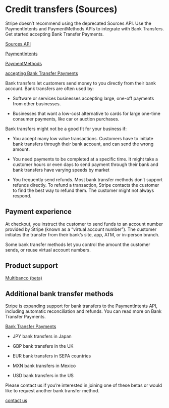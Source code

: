 # Credit transfers (Sources)

Stripe doesn’t recommend using the deprecated Sources API. Use the PaymentIntents and PaymentMethods APIs to integrate with Bank Transfers. Get started accepting Bank Transfer Payments.

[Sources API](/api/sources)

[PaymentIntents](/api/payment_intents)

[PaymentMethods](/api/payment_methods)

[accepting Bank Transfer Payments](/payments/bank-transfers)

Bank transfers let customers send money to you directly from their bank account. Bank transfers are often used by:

- Software or services businesses accepting large, one-off payments from other businesses.

- Businesses that want a low-cost alternative to cards for large one-time consumer payments, like car or auction purchases.

Bank transfers might not be a good fit for your business if:

- You accept many low value transactions. Customers have to initiate bank transfers through their bank account, and can send the wrong amount.

- You need payments to be completed at a specific time. It might take a customer hours or even days to send payment through their bank and bank transfers have varying speeds by market

- You frequently send refunds. Most bank transfer methods don’t support refunds directly. To refund a transaction, Stripe contacts the customer to find the best way to refund them. The customer might not always respond.

## Payment experience

At checkout, you instruct the customer to send funds to an account number provided by Stripe (known as a “virtual account number”). The customer initiates the transfer from their bank’s site, app, ATM, or in-person branch.

Some bank transfer methods let you control the amount the customer sends, or reuse virtual account numbers.

## Product support

[Multibanco (beta)](/sources/multibanco)

## Additional bank transfer methods

Stripe is expanding support for bank transfers to the PaymentIntents API, including automatic reconciliation and refunds. You can read more on Bank Transfer Payments.

[Bank Transfer Payments](/payments/bank-transfers)

- JPY bank transfers in Japan

- GBP bank transfers in the UK

- EUR bank transfers in SEPA countries

- MXN bank transfers in Mexico

- USD bank transfers in the US

Please contact us if you’re interested in joining one of these betas or would like to request another bank transfer method.

[contact us](https://support.stripe.com/contact)
